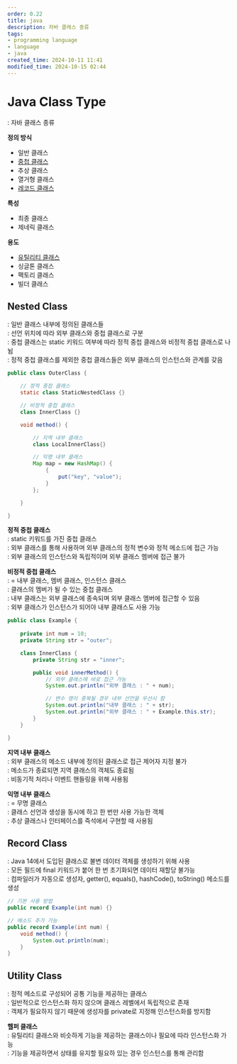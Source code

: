 ```yaml
---
order: 0.22
title: java
description: 자바 클래스 종류
tags:
- programming language
- language
- java
created_time: 2024-10-11 11:41
modified_time: 2024-10-15 02:44
---
```


# Java Class Type
: 자바 클래스 종류  

**정의 방식**
- 일반 클래스
- [중첩 클래스](#nested-class)
- 추상 클래스
- 열거형 클래스
- [레코드 클래스](#record-class)

**특성**
- 최종 클래스
- 제네릭 클래스

**용도**
- [유틸리티 클래스](#utility-class)
- 싱글톤 클래스
- 팩토리 클래스
- 빌더 클래스



## Nested Class
: 일반 클래스 내부에 정의된 클래스들  
: 선언 위치에 따라 외부 클래스와 중첩 클래스로 구분  
: 중첩 클래스는 static 키워드 여부에 따라 정적 중첩 클래스와 비정적 중첩 클래스로 나뉨  
: 정적 중첩 클래스를 제외한 중첩 클래스들은 외부 클래스의 인스턴스와 관계를 갖음  

```java
public class OuterClass {

	// 정적 중첩 클래스
	static class StaticNestedClass {}

	// 비정적 중첩 클래스
	class InnerClass {}

	void method() {

		// 지역 내부 클래스
		class LocalInnerClass{}

		// 익명 내부 클래스
		Map map = new HashMap() {
			{
		   		put("key", "value");
			}
		};

	}

}
```


**정적 중첩 클래스**  
: static 키워드를 가진 중첩 클래스  
: 외부 클래스를 통해 사용하며 외부 클래스의 정적 변수와 정적 메소드에 접근 가능  
: 외부 클래스의 인스턴스와 독립적이며 외부 클래스 멤버에 접근 불가  



**비정적 중첩 클래스**  
: = 내부 클래스, 멤버 클래스, 인스턴스 클래스  
: 클래스의 멤버가 될 수 있는 중첩 클래스  
: 내부 클래스는 외부 클래스에 종속되며 외부 클래스 멤버에 접근할 수 있음  
: 외부 클래스가 인스턴스가 되어야 내부 클래스도 사용 가능  

```java
public class Example {
    
    private int num = 10;
    private String str = "outer";

    class InnerClass {
        private String str = "inner";

        public void innerMethod() {
            // 외부 클래스에 바로 접근 가능
            System.out.println("외부 클래스 : " + num); 

            // 변수 명이 중복될 경우 내부 선언을 우선시 함
            System.out.println("내부 클래스 : " + str);
            System.out.println("외부 클래스 : " + Example.this.str); 
        }
    }

}
```


**지역 내부 클래스**  
: 외부 클래스의 메소드 내부에 정의된 클래스로 접근 제어자 지정 불가  
: 메소드가 종료되면 지역 클래스의 객체도 종료됨  
: 비동기적 처리나 이벤트 핸들링을 위해 사용됨  


**익명 내부 클래스**  
: = 무명 클래스   
: 클래스 선언과 생성을 동시에 하고 한 번만 사용 가능한 객체  
: 추상 클래스나 인터페이스를 즉석에서 구현할 때 사용됨  



## Record Class
: Java 14에서 도입된 클래스로 불변 데이터 객체를 생성하기 위해 사용  
: 모든 필드에 final 키워드가 붙어 한 번 초기화되면 데이터 재할당 불가능  
: 컴파일러가 자동으로 생성자, getter(), equals(), hashCode(), toString() 메소드를 생성  

```java
// 기본 사용 방법
public record Example(int num) {}

// 메소드 추가 가능
public record Example(int num) {
	void method() {
		System.out.println(num);
	}
}
```



## Utility Class
: 정적 메소드로 구성되어 공통 기능을 제공하는 클래스  
: 일반적으로 인스턴스화 하지 않으며 클래스 레벨에서 독립적으로 존재  
: 객체가 필요하지 않기 때문에 생성자를 private로 지정해 인스턴스화를 방지함  

**헬퍼 클래스**  
: 유틸리티 클래스와 비슷하게 기능을 제공하는 클래스이나 필요에 따라 인스턴스화 가능  
: 기능을 제공하면서 상태를 유지할 필요하 있는 경우 인스턴스를 통해 관리함  